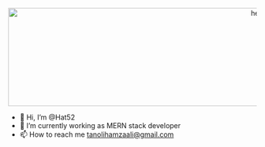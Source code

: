 <p align="center">
  <img width="1000px" height="200px" src="https://unsplash.com/photos/WiONHd_zYI4" alt="hello">
</p>

- 👋 Hi, I’m @Hat52
- 🌱 I’m currently working as MERN stack developer
- 📫 How to reach me tanolihamzaali@gmail.com

<!---
Hat52/Hat52 is a ✨ special ✨ repository because its `README.md` (this file) appears on your GitHub profile.
You can click the Preview link to take a look at your changes.
--->
